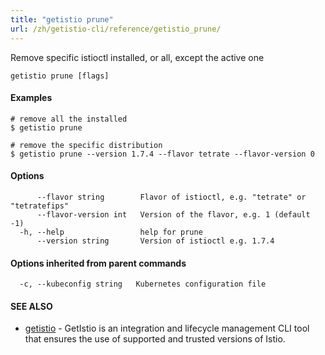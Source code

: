 ```yaml
---
title: "getistio prune"
url: /zh/getistio-cli/reference/getistio_prune/
---
```


Remove specific istioctl installed, or all, except the active one

```
getistio prune [flags]
```

#### Examples

```
# remove all the installed
$ getistio prune

# remove the specific distribution
$ getistio prune --version 1.7.4 --flavor tetrate --flavor-version 0

```

#### Options

```
      --flavor string        Flavor of istioctl, e.g. "tetrate" or "tetratefips"
      --flavor-version int   Version of the flavor, e.g. 1 (default -1)
  -h, --help                 help for prune
      --version string       Version of istioctl e.g. 1.7.4
```

#### Options inherited from parent commands

```
  -c, --kubeconfig string   Kubernetes configuration file
```

#### SEE ALSO

* [getistio](/zh/getistio-cli/reference/getistio/)	 - GetIstio is an integration and lifecycle management CLI tool that ensures the use of supported and trusted versions of Istio.

